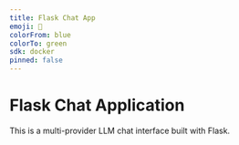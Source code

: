 ```yaml
---
title: Flask Chat App
emoji: 💬
colorFrom: blue
colorTo: green
sdk: docker
pinned: false
---
```


# Flask Chat Application

This is a multi-provider LLM chat interface built with Flask. 